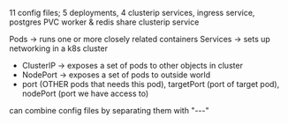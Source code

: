 11 config files; 5 deployments, 4 clusterip services, ingress service, postgres PVC
worker & redis share clusterip service

Pods -> runs one or more closely related containers
Services -> sets up networking in a k8s cluster
 - ClusterIP -> exposes a set of pods to other objects in cluster
 - NodePort -> exposes a set of pods to outside world
  - port (OTHER pods that needs this pod), targetPort (port of target pod), nodePort (port we have access to)

can combine config files by separating them with "---"
